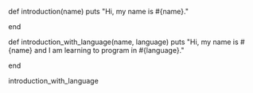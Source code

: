 def introduction(name)
  puts "Hi, my name is #{name}."
  
end

def introduction_with_language(name, language)
  puts "Hi, my name is #{name} and I am learning to program in #{language}."
  
end

introduction_with_language